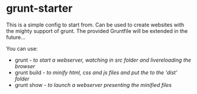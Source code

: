 # grunt-starter

This is a simple config to start from. Can be used to create websites with the mighty support of grunt. The provided Gruntfile will be extended in the future...

You can use:
* grunt - *to start a webserver, watching in src folder and livereloading the browser*
* grunt build - *to minify html, css and js files and put the to the 'dist' folder*
* grunt show - *to launch a webserver presenting the minified files*
